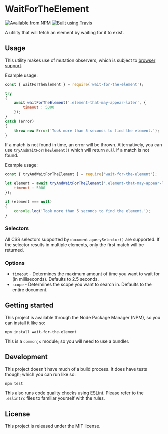 # WaitForTheElement

[![Available from NPM](https://img.shields.io/npm/v/wait-for-the-element.svg?maxAge=900)](https://www.npmjs.com/package/wait-for-the-element)
[![Built using Travis](https://img.shields.io/travis/com/lsphillips/WaitForTheElement/master.svg?maxAge=900)](https://travis-ci.org/lsphillips/WaitForTheElement)

A utility that will fetch an element by waiting for it to exist.

## Usage

This utility makes use of mutation observers, which is subject to [browser support](https://caniuse.com/#feat=mutationobserver).

Example usage:

``` js
const { waitForTheElement } = require('wait-for-the-element');

try
{
    await waitForTheElement('.element-that-may-appear-later', {
        timeout : 5000
    });
}
catch (error)
{
    throw new Error('Took more than 5 seconds to find the element.');
}
```

If a match is not found in time, an error will be thrown. Alternatively, you can use `tryAndWaitForTheElement()` which will return `null` if a match is not found.

Example usage:

``` js
const { tryAndWaitForTheElement } = require('wait-for-the-element');

let element = await tryAndWaitForTheElement('.element-that-may-appear-later', {
    timeout : 5000
});

if (element === null)
{
    console.log('Took more than 5 seconds to find the element.');
}
```

### Selectors

All CSS selectors supported by `document.querySelector()` are supported. If the selector results in multiple elements, only the first match will be returned.

### Options

  - `timeout` - Determines the maximum amount of time you want to wait for (in milliseconds). Defaults to 2.5 seconds.
  - `scope` - Determines the scope you want to search in. Defaults to the entire document.

## Getting started

This project is available through the Node Package Manager (NPM), so you can install it like so:

```
npm install wait-for-the-element
```

This is a `commonjs` module; so you will need to use a bundler.

## Development

This project doesn't have much of a build process. It does have tests though; which you can run like so:

``` sh
npm test
```

This also runs code quality checks using ESLint. Please refer to the `.eslintrc` files to familiar yourself with the rules.

## License

This project is released under the MIT license.
